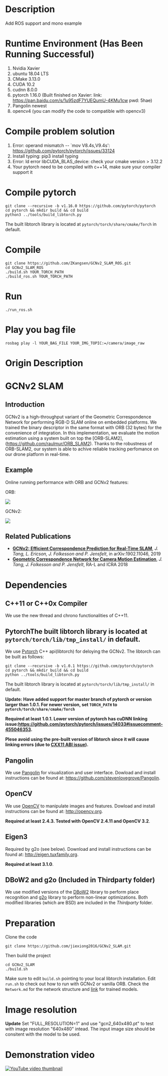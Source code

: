 # Description
Add ROS support and mono example
# Runtime Environment (Has Been Running Successful)
1. Nvidia Xavier
2. ubuntu 18.04 LTS
3. CMake 3.13.0
4. CUDA 10.2
5. cudnn 8.0.0
6. pytorch 1.16.0 (Built finished on Xavier: link: https://pan.baidu.com/s/1u95zdF7YUEQumU-4KMu1cw  pwd: 5hae)
7. Pangolin newest
8. opencv4 (you can modify the code to compatible with opencv3)

# Compile problem solution
1. Error: operand mismatch -- `mov V8.4s,V9.4s': https://github.com/pytorch/pytorch/issues/33124
2. Install typing: pip3 install typing
3. Error: ld error libCUDA_BLAS_device: check your cmake version > 3.12.2
4. Your pytorch need to be compiled with c++14, make sure your compiler support it

# Compile pytorch
```shell
git clone --recursive -b v1.16.0 https://github.com/pytorch/pytorch
cd pytorch && mkdir build && cd build
python3 ../tools/build_libtorch.py
```
The built libtorch library is located at ```pytorch/torch/share/cmake/Torch``` in default.
# Compile
```shell
git clone https://github.com/ZKangsen/GCNv2_SLAM_ROS.git
cd GCNv2_SLAM_ROS
./build.sh YOUR_TORCH_PATH
./build_ros.sh YOUR_TORCH_PATH
```
# Run
```shell
./run_ros.sh
```
# Play you bag file
```shell
rosbag play -l YOUR_BAG_FILE YOUR_IMG_TOPIC:=/camera/image_raw
```

# Origin Description
# GCNv2 SLAM

## Introduction
GCNv2 is a high-throughput variant of the Geometric Correspondence Network for performing RGB-D SLAM online on embedded platforms. We trained the binary descriptor in the same format with ORB (32 bytes) for the convenience of integration. In this implementation, we evaluate the motion estimation using a system built on top the [ORB-SLAM2], (https://github.com/raulmur/ORB_SLAM2). Thanks to the robustness of ORB-SLAM2, our system is able to achive reliable tracking perfomance on our drone platform in real-time.

## Example
Online running performance with ORB and GCNv2 features:

ORB:

![](orb.gif)

GCNv2:

![](gcn.gif)

## Related Publications

* **[GCNv2: Efficient Correspondence Prediction for Real-Time SLAM](https://arxiv.org/pdf/1902.11046.pdf)**, *J. Tang, L. Ericson, J. Folkesson and P. Jensfelt*, in arXiv:1902.11046, 2019
* **[Geometric Correspondence Network for Camera Motion Estimation](http://ieeexplore.ieee.org/stamp/stamp.jsp?tp=&arnumber=8260906&isnumber=8214927)**, *J. Tang, J. Folkesson and P. Jensfelt*, RA-L and ICRA 2018

# Dependencies

## C++11 or C++0x Compiler
We use the new thread and chrono functionalities of C++11.

## PytorchThe built libtorch library is located at ```pytorch/torch/lib/tmp_install/``` in default.
We use [Pytorch](https://github.com/pytorch/pytorch) C++ api(libtorch) for deloying the GCNv2.
The libtorch can be built as follows:
```
git clone --recursive -b v1.0.1 https://github.com/pytorch/pytorch
cd pytorch && mkdir build && cd build
python ../tools/build_libtorch.py
```
The built libtorch library is located at ```pytorch/torch/lib/tmp_install/``` in default.

**Update: Have added support for master branch of pytorch or version larger than 1.0.1. For newer version, set ```TORCH_PATH``` to ```pytorch/torch/share/cmake/Torch```**

**Required at least 1.0.1. Lower version of pytorch has cuDNN linking issue:https://github.com/pytorch/pytorch/issues/14033#issuecomment-455046353.**

**Plese avoid using the pre-built version of libtorch since it will cause linking errors (due to [CXX11 ABI issue](https://github.com/pytorch/pytorch/issues/13541)).**

## Pangolin
We use [Pangolin](https://github.com/stevenlovegrove/Pangolin) for visualization and user interface. Dowload and install instructions can be found at: https://github.com/stevenlovegrove/Pangolin.

## OpenCV
We use [OpenCV](http://opencv.org) to manipulate images and features. Dowload and install instructions can be found at: http://opencv.org.

**Required at least 2.4.3. Tested with OpenCV 2.4.11 and OpenCV 3.2**.

## Eigen3
Required by g2o (see below). Download and install instructions can be found at: http://eigen.tuxfamily.org.

**Required at least 3.1.0**.

## DBoW2 and g2o (Included in Thirdparty folder)
We use modified versions of the [DBoW2](https://github.com/dorian3d/DBoW2) library to perform place recognition and [g2o](https://github.com/RainerKuemmerle/g2o) library to perform non-linear optimizations. Both modified libraries (which are BSD) are included in the *Thirdparty* folder.

# Preparation
Clone the code
```
git clone https://github.com/jiexiong2016/GCNv2_SLAM.git
```
Then build the project
```
cd GCNv2_SLAM
./build.sh
```
Make sure to edit `build.sh` pointing to your local libtorch installation. Edit `run.sh` to check out how to run with GCNv2 or vanilla ORB. Check the `Network.md` for the network structure and [link](https://drive.google.com/file/d/1MJMroL5-tl0b9__-OiCfxFP9K6X8kvTT/view) for trained models.

# Image resolution
**Update** Set "FULL_RESOLUTION=1" and use "gcn2_640x480.pt" to test with image resolution "640x480" intead. The input image size should be consitent with the model to be used.

# Demonstration video

[![YouTube video thumbnail](https://i.ytimg.com/vi/pz-gdnR9tAM/hqdefault.jpg)](https://www.youtube.com/watch?v=pz-gdnR9tAM)
